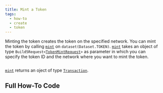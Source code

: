 ```yaml
---
title: Mint a Token
tags:
  - how-to
  - create
  - token
---
```


Minting the token creates the token on the specified network. You can mint the token by calling [`mint`](../../../reference-api/classes/TokenDataset#mint) on `dataset(Dataset.TOKEN)`. [`mint`](../../../reference-api/classes/TokenDataset#mint) takes an object of type `Build5Request<`[`TokenMintRequest`](../../../reference-api/interfaces/TokenMintRequest.md)`>` as parameter in which you can specify the token ID and the network where you want to mint the token.

```tsx file=../../../../../packages/sdk/examples/token/https/mint.ts#L17-L31
```

[`mint`](../../../reference-api/classes/TokenDataset#mint) returns an oject of type [`Transaction`](../../../reference-api/interfaces/Transaction.md).

## Full How-To Code

```tsx file=../../../../../packages/sdk/examples/token/https/mint.ts
```
